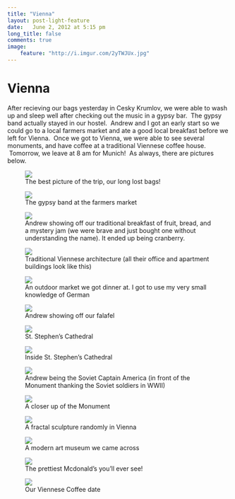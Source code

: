 ```yaml
---
title: "Vienna"
layout: post-light-feature
date:   June 2, 2012 at 5:15 pm
long_title: false
comments: true
image:
    feature: "http://i.imgur.com/2yTWJUx.jpg"
---
```

# Vienna

After recieving our bags yesterday in Cesky Krumlov, we were able to wash up and sleep well after checking out the music in a gypsy bar.  The gypsy band actually stayed in our hostel.  Andrew and I got an early start so we could go to a local farmers market and ate a good local breakfast before we left for Vienna.  Once we got to Vienna, we were able to see several monuments, and have coffee at a traditional Viennese coffee house.  Tomorrow, we leave at 8 am for Munich!  As always, there are pictures below.

<figure>
    <img src="http://i.imgur.com/iJi92Dm.jpg">
    <figcaption>The best picture of the trip, our long lost bags!</figcaption>
</figure>
<figure>
    <img src="http://i.imgur.com/00hxa6h.jpg">
    <figcaption>The gypsy band at the farmers market</figcaption>
</figure>
<figure>
    <img src="http://i.imgur.com/AYsnB32.jpg">
    <figcaption>Andrew showing off our traditional breakfast of fruit, bread, and a mystery jam (we were brave and just bought one without understanding the name). It ended up being cranberry.</figcaption>
</figure>
<figure>
    <img src="http://i.imgur.com/JrCZuqa.jpg">
    <figcaption>Traditional Viennese architecture (all their office and apartment buildings look like this)</figcaption>
</figure>
<figure>
    <img src="http://i.imgur.com/Vrzo7nK.jpg">
    <figcaption>An outdoor market we got dinner at. I got to use my very small knowledge of German</figcaption>
</figure>
<figure>
    <img src="http://i.imgur.com/4SpAfvw.jpg">
    <figcaption>Andrew showing off our falafel</figcaption>
</figure>
<figure>
    <img src="http://i.imgur.com/6Vy2rOm.jpg">
    <figcaption>St. Stephen’s Cathedral</figcaption>
</figure>
<figure>
    <img src="http://i.imgur.com/D0IP2uV.jpg">
    <figcaption>Inside St. Stephen’s Cathedral</figcaption>
</figure>
<figure>
    <img src="http://i.imgur.com/wkwOxMq.jpg">
    <figcaption>Andrew being the Soviet Captain America (in front of the Monument thanking the Soviet soldiers in WWII)</figcaption>
</figure>
<figure>
    <img src="http://i.imgur.com/knOMjMe.jpg">
    <figcaption>A closer up of the Monument</figcaption>
</figure>
<figure>
    <img src="http://i.imgur.com/jkSoMj6.jpg">
    <figcaption>A fractal sculpture randomly in Vienna</figcaption>
</figure>
<figure>
    <img src="http://i.imgur.com/VvwQUX5.jpg">
    <figcaption>A modern art museum we came across</figcaption>
</figure>
<figure>
    <img src="http://i.imgur.com/TA1eB4Y.jpg">
    <figcaption>The prettiest Mcdonald’s you’ll ever see!</figcaption>
</figure>
<figure>
    <img src="http://i.imgur.com/QsAmFQT.jpg">
    <figcaption>Our Viennese Coffee date</figcaption>
</figure>
